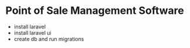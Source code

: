 # Point of Sale Management Software

- install laravel
- install laravel ui
- create db and run migrations